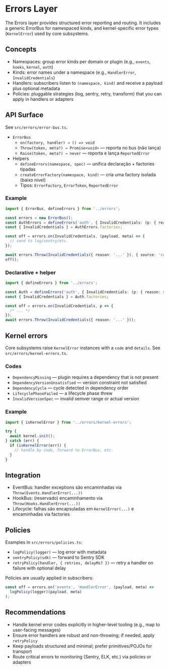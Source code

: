 # Errors Layer

The Errors layer provides structured error reporting and routing. It includes a generic ErrorBus for namespaced kinds, and kernel-specific error types (`KernelError`) used by core subsystems.

## Concepts

- Namespaces: group error kinds per domain or plugin (e.g., `events`, `hooks`, `kernel`, `auth`)
- Kinds: error names under a namespace (e.g., `HandlerError`, `InvalidCredentials`)
- Handlers: subscribers listen to `(namespace, kind)` and receive a payload plus optional metadata
- Policies: pluggable strategies (log, sentry, retry, transform) that you can apply in handlers or adapters

## API Surface

See `src/errors/error-bus.ts`.

- `ErrorBus`
  - `on(factory, handler) → () => void`
  - `Throw(token, meta?) → Promise<void>` — reporta no bus (não lança)
  - `Raise(token, meta?) → never` — reporta e lança `ReportedError`
- Helpers
  - `defineErrors(namespace, spec)` — unifica declaração + factories tipadas
  - `createErrorFactory(namespace, kind)` — cria uma factory isolada (baixo nível)
  - Tipos: `ErrorFactory`, `ErrorToken`, `ReportedError`

### Example

```ts
import { ErrorBus, defineErrors } from '../errors';

const errors = new ErrorBus();
const AuthErrors = defineErrors('auth', { InvalidCredentials: (p: { reason: string }) => p });
const { InvalidCredentials } = AuthErrors.factories;

const off = errors.on(InvalidCredentials, (payload, meta) => {
  // send to log/sentry/etc.
});

await errors.Throw(InvalidCredentials({ reason: '...' }), { source: 'custom' });
off();
```

### Declarative + helper

```ts
import { defineErrors } from '../errors';

const Auth = defineErrors('auth', { InvalidCredentials: (p: { reason: string }) => p });
const { InvalidCredentials } = Auth.factories;

const off = errors.on(InvalidCredentials, p => {
  /* ... */
});
await errors.Throw(InvalidCredentials({ reason: '...' }));
```

## Kernel errors

Core subsystems raise `KernelError` instances with a `code` and `details`. See `src/errors/kernel-errors.ts`.

### Codes

- `DependencyMissing` — plugin requires a dependency that is not present
- `DependencyVersionUnsatisfied` — version constraint not satisfied
- `DependencyCycle` — cycle detected in dependency order
- `LifecyclePhaseFailed` — a lifecycle phase threw
- `InvalidVersionSpec` — invalid semver range or actual version

### Example

```ts
import { isKernelError } from '../errors/kernel-errors';

try {
  await kernel.init();
} catch (err) {
  if (isKernelError(err)) {
    // handle by code, forward to ErrorBus, etc.
  }
}
```

## Integration

- EventBus: handler exceptions são encaminhadas via `Throw(Events.HandlerError(...))`
- HookBus: (reservado) encaminhamento via `Throw(Hooks.HandlerError(...))`
- Lifecycle: falhas são encapsuladas em `KernelError(...)` e encaminhadas via factories

## Policies

Examples in `src/errors/policies.ts`:

- `logPolicy(logger)` — log error with metadata
- `sentryPolicy(sdk)` — forward to Sentry SDK
- `retryPolicy(handler, { retries, delayMs? })` — retry a handler on failure with optional delay

Policies are usually applied in subscribers:

```ts
const off = errors.on('events', 'HandlerError', (payload, meta) =>
  logPolicy(logger)(payload, meta)
);
```

## Recommendations

- Handle kernel error codes explicitly in higher-level tooling (e.g., map to user-facing messages)
- Ensure error handlers are robust and non-throwing; if needed, apply `retryPolicy`
- Keep payloads structured and minimal; prefer primitives/POJOs for transport
- Route critical errors to monitoring (Sentry, ELK, etc.) via policies or adapters
